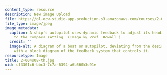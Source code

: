 ```yaml
---
content_type: resource
description: New image Upload
file: https://ol-ocw-studio-app-production.s3.amazonaws.com/courses/2-004-dynamics-and-control-ii-spring-2008/cf3301c6bbc37c7a6394a6b560b3d91e_2-004s08-th.jpg
file_type: image/jpeg
image_metadata:
  caption: A ship's autopilot uses dynamic feedback to adjust its heading compared
    to the compass setting. (Image by Prof. Rowell.)
  credit: ''
  image-alt: A diagram of a boat on autopilot, deviating from the desired course,
    with a block diagram of the feedback system that controls it.
resourcetype: Image
title: 2-004s08-th.jpg
uid: cf3301c6-bbc3-7c7a-6394-a6b560b3d91e
---
```

